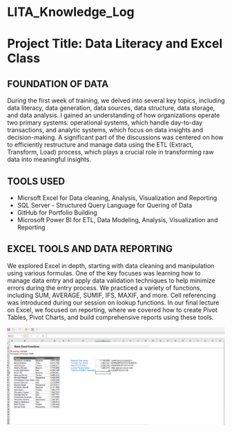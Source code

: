 # LITA_Knowledge_Log

# Project Title: Data Literacy and Excel Class

## FOUNDATION OF DATA
During the first week of training, we delved into several key topics, including data literacy, data generation, data sources, data structure, data storage, and data analysis. I gained an understanding of how organizations operate two primary systems: operational systems, which handle day-to-day transactions, and analytic systems, which focus on data insights and decision-making. A significant part of the discussions was centered on how to efficiently restructure and manage data using the ETL (Extract, Transform, Load) process, which plays a crucial role in transforming raw data into meaningful insights.


## TOOLS USED
- Micrsoft Excel for Data cleaning, Analysis, Visualization and Reporting
- SQL Server - Structured Query Language for Quering of Data
- GitHub for Portfolio Building
- Microsoft Power BI for ETL, Data Modeling, Analysis, Visualization and Reporting
  

## EXCEL TOOLS AND DATA REPORTING
We explored Excel in depth, starting with data cleaning and manipulation using various formulas. One of the key focuses was learning how to manage data entry and apply data validation techniques to help minimize errors during the entry process. We practiced a variety of functions, including SUM, AVERAGE, SUMIF, IFS, MAXIF, and more. Cell referencing was introduced during our session on lookup functions. In our final lecture on Excel, we focused on reporting, where we covered how to create Pivot Tables, Pivot Charts, and build comprehensive reports using these tools.

![](https://github.com/OJFEB/LITA_Knowledge_Log/blob/main/Excel1.png)

